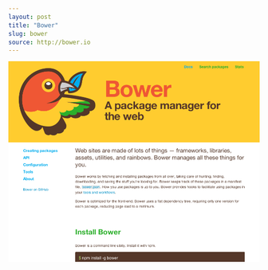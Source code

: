 ```yaml
---
layout: post
title: "Bower"
slug: bower
source: http://bower.io
---
```


<img src="/screenshots/bower.png">
